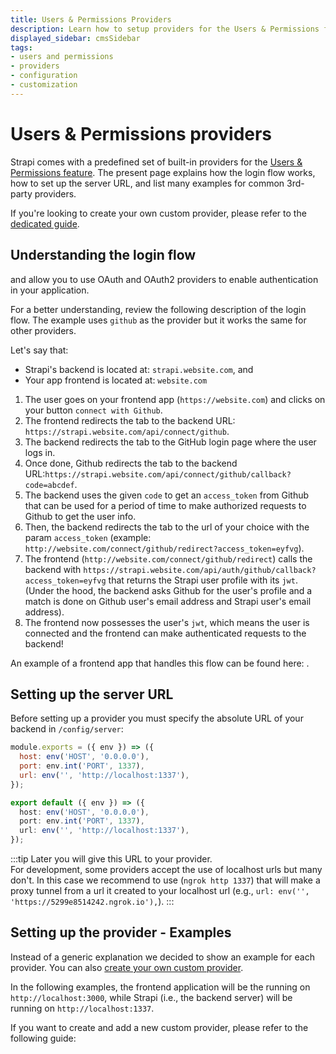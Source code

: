 ```yaml
---
title: Users & Permissions Providers
description: Learn how to setup providers for the Users & Permissions feature, or create your own.
displayed_sidebar: cmsSidebar
tags:
- users and permissions
- providers
- configuration
- customization
---
```


# Users & Permissions providers

Strapi comes with a predefined set of built-in providers for the [Users & Permissions feature](/cms/features/users-permissions). The present page explains how the login flow works, how to set up the server URL, and list many examples for common 3rd-party providers.

If you're looking to create your own custom provider, please refer to the [dedicated guide](/cms/configurations/users-and-permissions-providers/new-provider-guide).

## Understanding the login flow

<ExternalLink to="https://github.com/simov/grant" text="Grant"/> and <ExternalLink to="https://github.com/simov/purest" text="Purest"/> allow you to use OAuth and OAuth2 providers to enable authentication in your application.

For a better understanding, review the following description of the login flow. The example uses `github` as the provider but it works the same for other providers.

Let's say that:
* Strapi's backend is located at: `strapi.website.com`, and
* Your app frontend is located at: `website.com`

1. The user goes on your frontend app (`https://website.com`) and clicks on your button `connect with Github`.
2. The frontend redirects the tab to the backend URL: `https://strapi.website.com/api/connect/github`.
3. The backend redirects the tab to the GitHub login page where the user logs in.
4. Once done, Github redirects the tab to the backend URL:`https://strapi.website.com/api/connect/github/callback?code=abcdef`.
5. The backend uses the given `code` to get an `access_token` from Github that can be used for a period of time to make authorized requests to Github to get the user info.
6. Then, the backend redirects the tab to the url of your choice with the param `access_token` (example: `http://website.com/connect/github/redirect?access_token=eyfvg`).
7. The frontend (`http://website.com/connect/github/redirect`) calls the backend with `https://strapi.website.com/api/auth/github/callback?access_token=eyfvg` that returns the Strapi user profile with its `jwt`. <br/> (Under the hood, the backend asks Github for the user's profile and a match is done on Github user's email address and Strapi user's email address).
8. The frontend now possesses the user's `jwt`, which means the user is connected and the frontend can make authenticated requests to the backend!

An example of a frontend app that handles this flow can be found here: <ExternalLink to="https://github.com/strapi/strapi-examples/tree/master/examples/login-react" text="react login example application"/>.

## Setting up the server URL

Before setting up a provider you must specify the absolute URL of your backend in `/config/server`:

<Tabs groupId="js-ts">

<TabItem value="javascript" label="JavaScript">

```js title="/config/server.js"
module.exports = ({ env }) => ({
  host: env('HOST', '0.0.0.0'),
  port: env.int('PORT', 1337),
  url: env('', 'http://localhost:1337'),
});
```

</TabItem>

<TabItem value="typescript" label="TypeScript">

```ts title="/config/server.ts"
export default ({ env }) => ({
  host: env('HOST', '0.0.0.0'),
  port: env.int('PORT', 1337),
  url: env('', 'http://localhost:1337'),
});
```

</TabItem>

</Tabs>

:::tip
Later you will give this URL to your provider. <br/> For development, some providers accept the use of localhost urls but many don't. In this case we recommend to use <ExternalLink to="https://ngrok.com/docs" text="ngrok"/> (`ngrok http 1337`) that will make a proxy tunnel from a url it created to your localhost url (e.g., `url: env('', 'https://5299e8514242.ngrok.io'),`).
:::

## Setting up the provider - Examples

Instead of a generic explanation we decided to show an example for each provider. You can also [create your own custom provider](/cms/configurations/users-and-permissions-providers/new-provider-guide).

In the following examples, the frontend application will be the <ExternalLink to="https://github.com/strapi/strapi-examples/tree/master/examples/login-react" text="react login example application"/>  running on `http://localhost:3000`, while Strapi (i.e., the backend server) will be running on `http://localhost:1337`.

<CustomDocCardsWrapper>
<CustomDocCard icon="plugs-connected" title="Auth0" description="Configure authentication through the Users & Permissions feature with Auth0." link="/cms/configurations/users-and-permissions-providers/auth-zero" />
<CustomDocCard icon="plugs-connected" title="AWS Cognito" description="Configure authentication through the Users & Permissions feature with AWS Cognito." link="/cms/configurations/users-and-permissions-providers/aws-cognito" />
<CustomDocCard icon="plugs-connected" title="CAS" description="Configure authentication through the Users & Permissions feature with CAS." link="/cms/configurations/users-and-permissions-providers/cas" />
<CustomDocCard icon="plugs-connected" title="Discord" description="Configure authentication through the Users & Permissions feature with Discord." link="/cms/configurations/users-and-permissions-providers/discord" />
<CustomDocCard icon="plugs-connected" title="Facebook" description="Configure authentication through the Users & Permissions feature with Facebook." link="/cms/configurations/users-and-permissions-providers/facebook" />
<CustomDocCard icon="plugs-connected" title="GitHub" description="Configure authentication through the Users & Permissions feature with GitHub." link="/cms/configurations/users-and-permissions-providers/github" />
<CustomDocCard icon="plugs-connected" title="Google" description="Configure authentication through the Users & Permissions feature with Google." link="/cms/configurations/users-and-permissions-providers/google" />
<CustomDocCard icon="plugs-connected" title="Instagram" description="Configure authentication through the Users & Permissions feature with Instagram." link="/cms/configurations/users-and-permissions-providers/instagram" />
<CustomDocCard icon="plugs-connected" title="Keycloak" description="Configure authentication through the Users & Permissions feature with Keycloak." link="/cms/configurations/users-and-permissions-providers/keycloak" />
<CustomDocCard icon="plugs-connected" title="LinkedIn" description="Configure authentication through the Users & Permissions feature with LinkedIn." link="/cms/configurations/users-and-permissions-providers/linkedin" />
<CustomDocCard icon="plugs-connected" title="Patreon" description="Configure authentication through the Users & Permissions feature with Patreon." link="/cms/configurations/users-and-permissions-providers/patreon" />
<CustomDocCard icon="plugs-connected" title="Reddit" description="Configure authentication through the Users & Permissions feature with Reddit." link="/cms/configurations/users-and-permissions-providers/reddit" />
<CustomDocCard icon="plugs-connected" title="Twitch" description="Configure authentication through the Users & Permissions feature with Twitch." link="/cms/configurations/users-and-permissions-providers/twitch" />
<CustomDocCard icon="plugs-connected" title="Twitter" description="Configure authentication through the Users & Permissions feature with Twitter." link="/cms/configurations/users-and-permissions-providers/twitter" />
<CustomDocCard icon="plugs-connected" title="VK" description="Configure authentication through the Users & Permissions feature with VK." link="/cms/configurations/users-and-permissions-providers/vk" />
</CustomDocCardsWrapper>

If you want to create and add a new custom provider, please refer to the following guide:

<CustomDocCardsWrapper>
<CustomDocCard icon="plugs-connected" title="Custom provider guide" description="Learn how to create a custom Users & Permissions provider and add it to your Strapi application" link="/cms/configurations/users-and-permissions-providers/new-provider-guide" />
</CustomDocCardsWrapper>
